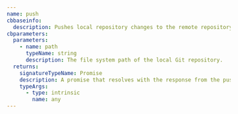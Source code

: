 ```yaml
---
name: push
cbbaseinfo:
  description: Pushes local repository changes to the remote repository at the given path.
cbparameters:
  parameters:
    - name: path
      typeName: string
      description: The file system path of the local Git repository.
  returns:
    signatureTypeName: Promise
    description: A promise that resolves with the response from the push event.
    typeArgs:
      - type: intrinsic
        name: any
---
```

<CBBaseInfo/> 
 <CBParameters/>